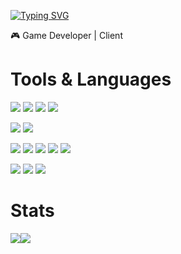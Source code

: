 [![Typing SVG](https://readme-typing-svg.herokuapp.com/?color=6495ed&lines=Hi+I'm+Changeun👋&font=Redressed&size=40)](https://git.io/typing-svg)

🎮 Game Developer | Client

# Tools & Languages
<img src="https://img.shields.io/badge/c-A8B9CC?style=for-the-badge&logo=c&logoColor=white"> <img src="https://img.shields.io/badge/c++-00599C?style=for-the-badge&logo=cplusplus&logoColor=white"> <img src="https://img.shields.io/badge/csharp-512BD4?style=for-the-badge&logo=csharp&logoColor=white"> <img src="https://img.shields.io/badge/dotnet-512BD4?style=for-the-badge&logo=dotnet&logoColor=white">

<img src="https://img.shields.io/badge/unity-000000?style=for-the-badge&logo=unity&logoColor=white"> <img src="https://img.shields.io/badge/unrealengine-0E1128?style=for-the-badge&logo=unrealengine&logoColor=white">

<img src="https://img.shields.io/badge/Java-F05138?style=for-the-badge&logo=Java&logoColor=white"> <img src="https://img.shields.io/badge/mysql-4479A1?style=for-the-badge&logo=mysql&logoColor=white"> <img src="https://img.shields.io/badge/swift-F05138?style=for-the-badge&logo=swift&logoColor=white"> <img src="https://img.shields.io/badge/xcode-147EFB?style=for-the-badge&logo=xcode&logoColor=white">  <img src="https://img.shields.io/badge/visualstudio-5C2D91?style=for-the-badge&logo=visualstudio&logoColor=white">

<img src="https://img.shields.io/badge/git-F05032?style=for-the-badge&logo=git&logoColor=white"> <img src="https://img.shields.io/badge/github-181717?style=for-the-badge&logo=github&logoColor=white"> <img src="https://img.shields.io/badge/subversion-809CC9?style=for-the-badge&logo=subversion&logoColor=white">

# Stats
![](https://github-profile-summary-cards.vercel.app/api/cards/profile-details?username=s2nchangeun2&theme=transparent)<img src="https://github-readme-stats.vercel.app/api/top-langs/?username=s2nchangeun2&layout=compact&theme=transparent" />
